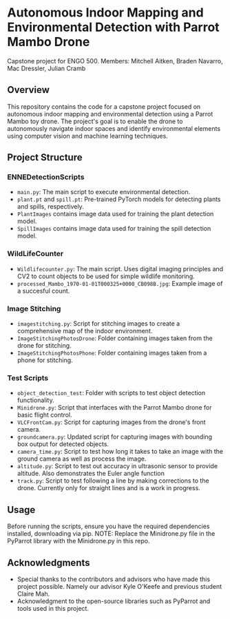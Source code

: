 # Autonomous Indoor Mapping and Environmental Detection with Parrot Mambo Drone
Capstone project for ENGO 500. Members: Mitchell Aitken, Braden Navarro, Mac Dressler, Julian Cramb



## Overview
This repository contains the code for a capstone project focused on autonomous indoor mapping and environmental detection using a Parrot Mambo toy drone. The project's goal is to enable the drone to autonomously navigate indoor spaces and identify environmental elements using computer vision and machine learning techniques.

## Project Structure

### ENNEDetectionScripts
- `main.py`: The main script to execute environmental detection.
- `plant.pt` and `spill.pt`: Pre-trained PyTorch models for detecting plants and spills, respectively.
- `PlantImages` contains image data used for training the plant detection model.
- `SpillImages` contains image data used for training the spill detection model.

### WildLifeCounter
- `Wildlifecounter.py`: The main script. Uses digital imaging principles and CV2 to count objects to be used for simple wildlife monitoring.
- `processed_Mambo_1970-01-01T000325+0000_CB098B.jpg`: Example image of a succesful count.

### Image Stitching
- `imagestitching.py`: Script for stitching images to create a comprehensive map of the indoor environment.
- `ImageStitchingPhotosDrone`: Folder containing images taken from the drone for stitching.
- `ImageStitchingPhotosPhone`: Folder containing images taken from a phone for stitching.

### Test Scripts
- `object_detection_test`: Folder with scripts to test object detection functionality.
- `Minidrone.py`: Script that interfaces with the Parrot Mambo drone for basic flight control.
- `VLCFrontCam.py`: Script for capturing images from the drone's front camera.
- `groundcamera.py`: Updated script for capturing images with bounding box output for detected objects.
- `camera_time.py`: Script to test how long it takes to take an image with the ground camera as well as process the image.
- `altitude.py`: Script to test out accuracy in ultrasonic sensor to provide altitude. Also demonstrates the Euler angle function
- `track.py`: Script to test following a line by making corrections to the drone. Currently only for straight lines and is a work in progress. 

## Usage
Before running the scripts, ensure you have the required dependencies installed, downloading via pip. 
NOTE: Replace the Minidrone.py file in the PyParrot library with the Minidrone.py in this repo.



 ## Acknowledgments
- Special thanks to the contributors and advisors who have made this project possible. Namely our advisor Kyle O'Keefe and previous student Claire Mah.
- Acknowledgment to the open-source libraries such as PyParrot and tools used in this project.
 
